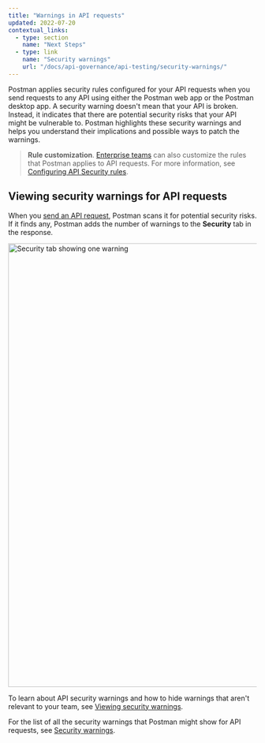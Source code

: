 ```yaml
---
title: "Warnings in API requests"
updated: 2022-07-20
contextual_links:
  - type: section
    name: "Next Steps"
  - type: link
    name: "Security warnings"
    url: "/docs/api-governance/api-testing/security-warnings/"
---
```


Postman applies security rules configured for your API requests when you send requests to any API using either the Postman web app or the Postman desktop app. A security warning doesn't mean that your API is broken. Instead, it indicates that there are potential security risks that your API might be vulnerable to. Postman highlights these security warnings and helps you understand their implications and possible ways to patch the warnings.

> **Rule customization**. [Enterprise teams](https://www.postman.com/pricing/) can also customize the rules that Postman applies to API requests. For more information, see [Configuring API Security rules](/docs/api-governance/configurable-rules/configuring-api-security-rules/).

## Viewing security warnings for API requests

When you [send an API request](/docs/sending-requests/requests/), Postman scans it for potential security risks. If it finds any, Postman adds the number of warnings to the **Security** tab in the response.

<img alt="Security tab showing one warning" src="https://assets.postman.com/postman-docs/v10/api-response-security-tab-v10.jpg" width="900px"/>

To learn about API security warnings and how to hide warnings that aren't relevant to your team, see [Viewing security warnings](/docs/sending-requests/responses/#viewing-security-warnings).

For the list of all the security warnings that Postman might show for API requests, see [Security warnings](/docs/api-governance/api-testing/security-warnings/).
